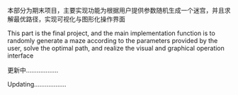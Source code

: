 本部分为期末项目，主要实现功能为根据用户提供参数随机生成一个迷宫，并且求解最优路径，实现可视化与图形化操作界面

This part is the final project, and the main implementation function is to randomly generate a maze according to the parameters provided by the user, solve the optimal path,
and realize the visual and graphical operation interface

更新中………………

Updating………………
